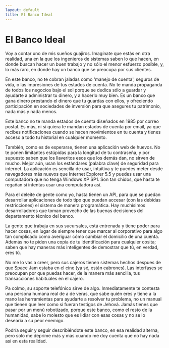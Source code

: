 ```yaml
---
layout: default
title: El Banco Ideal
---
```

# El Banco Ideal

Voy a contar uno de mis sueños guajiros. Imagínate que estás en otra realidad, una en la que los ingenieros de sistemas saben lo que hacen, en donde buscan hacer un buen trabajo y no sólo el menor esfuerzo posible, y, lo más raro, en donde hay un banco que se preocupa por sus clientes.

En este banco, no te cobran jaladas como 'manejo de cuenta', seguros de vida, o las impresiones de tus estados de cuenta. No te manda propaganda de todos los negocios bajo el sol porque se dedica sólo a guardar y ayudarte a administrar tu dinero, y a hacerlo muy bien. Es un banco que gana dinero prestando el dinero que tu guardas con ellos, y ofreciendo participación en sociedades de inversión para que asegures tu patrimonio, nada más y nada menos.

Este banco no te manda estados de cuenta diseñados en 1985 por correo postal. Es más, ni si quiera te mandan estados de cuenta por email, ya que recibes notificaciones cuando se hacen movimientos en tu cuenta y tienes acceso a todo tu historial en cualquier momento.

También, como es de esperarse, tienen una aplicación web de huevos. No te ponen limitantes estúpidas para la longitud de tu contraseña, y por supuesto saben que los llaveritos esos que los demás dan, no sirven de mucho. Mejor aún, usan los estándares (palabra clave) de seguridad para internet. La aplicación es sencilla de usar, intuitiva y te puedes meter desde navegadores más nuevos que Internet Explorer 5.5 y puedes usar una computadora que no tenga Windows XP SP1. Son tan chidos, que hasta te regañan si intentas usar una computadora así.

Para el deleite de gente como yo, hasta tienen un API, para que se puedan desarrollar aplicaciones de todo tipo que puedan accesar (con las debidas restricciones) el sistema de manera programática. Hay muchísimos desarrolladores que toman provecho de las buenas decisiones del departamento técnico del banco.

La gente que trabaja en sus sucursales, está entrenada y tiene poder para hacer cosas, en lugar de siempre tener que marcar al corporativo para algo tan complicado como averiguar cómo cambiar el domicilio de una cuenta. Además no te piden una copia de tu identificación para cualquier cosita; saben que hay maneras más inteligentes de demostrar que tú, en verdad, eres tú.

No me lo vas a creer, pero sus cajeros tienen sistemas hechos despues de que Space Jam estaba en el cine (ya sé, están cabrones). Las interfases se preocupan por que puedas hacer, de la manera más sencilla, tus transacciones habituales en el cajero.

Pa colmo, su soporte telefónico sirve de algo. Inmediatamente te contesta una persona humana real de a de veras, que sabe quién eres y tiene a la mano las herramientas para ayudarte a resolver tu problema, no un manual que tienen que leer como si fueran testigos de Jehová. Jamás tienes que pasar por un menú robotizado, porque este banco, como el resto de la humanidad, sabe lo molesto que es lidiar con esas cosas y no se lo desearía a su peor enemigo.

Podría seguir y seguir describiéndote este banco, en esa realidad alterna, pero solo me deprime más y más cuando me doy cuenta que no hay nada así en esta realidad.
